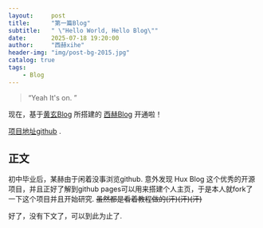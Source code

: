 ```yaml
---
layout:     post
title:      "第一篇Blog"
subtitle:   " \"Hello World, Hello Blog\""
date:       2025-07-18 19:20:00
author:     "西赫xihe"
header-img: "img/post-bg-2015.jpg"
catalog: true
tags:
    - Blog
---
```


> “Yeah It's on. ”

现在，基于[黄玄Blog](https://github.com/Huxpro/huxpro.github.io) 所搭建的 [西赫Blog](xihe41017.top) 开通啦！

[项目地址github](https://github.com/xihe41017/xihe41017.github.io) .



## 正文

初中毕业后，某赫由于闲着没事浏览github. 意外发现 Hux Blog 这个优秀的开源项目，并且正好了解到github pages可以用来搭建个人主页，于是本人就fork了一下这个项目并且开始研究. ~~虽然都是看着教程做的(汗)(汗)(汗)~~ 


好了，没有下文了，可以到此为止了.
